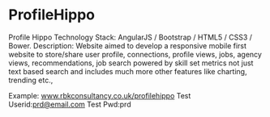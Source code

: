 ProfileHippo
============

Profile Hippo 
Technology Stack: AngularJS / Bootstrap / HTML5 / CSS3 / Bower.
Description: Website aimed to develop a responsive mobile first website to store/share user profile, connections, profile views, jobs, agency views, recommendations, job search powered by skill set metrics not just text based search and includes much more other features like charting, trending etc.,

Example: www.rbkconsultancy.co.uk/profilehippo
Test Userid:prd@email.com
Test Pwd:prd

